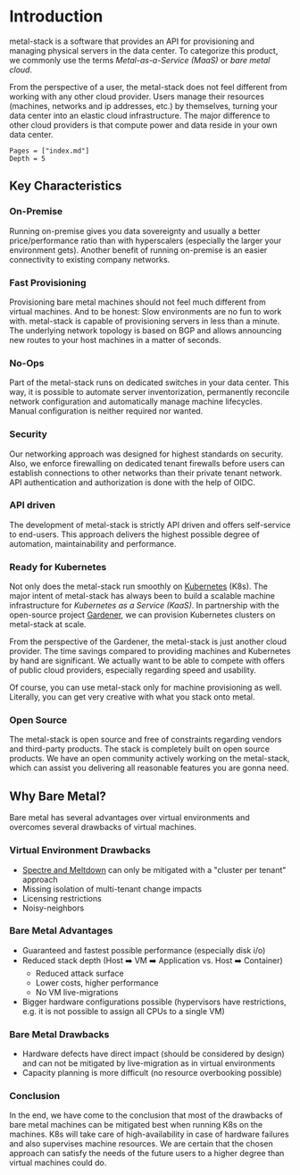 # Introduction

metal-stack is a software that provides an API for provisioning and managing physical servers in the data center. To categorize this product, we commonly use the terms _Metal-as-a-Service (MaaS)_ or _bare metal cloud_.

From the perspective of a user, the metal-stack does not feel different from working with any other cloud provider. Users manage their resources (machines, networks and ip addresses, etc.) by themselves, turning your data center into an elastic cloud infrastructure. The major difference to other cloud providers is that compute power and data reside in your own data center.

```@contents
Pages = ["index.md"]
Depth = 5
```

## Key Characteristics

### On-Premise

Running on-premise gives you data sovereignty and usually a better price/performance ratio than with hyperscalers (especially the larger your environment gets). Another benefit of running on-premise is an easier connectivity to existing company networks.

### Fast Provisioning

Provisioning bare metal machines should not feel much different from virtual machines. And to be honest: Slow environments are no fun to work with. metal-stack is capable of provisioning servers in less than a minute. The underlying network topology is based on BGP and allows announcing new routes to your host machines in a matter of seconds.

### No-Ops

Part of the metal-stack runs on dedicated switches in your data center. This way, it is possible to automate server inventorization, permanently reconcile network configuration and automatically manage machine lifecycles. Manual configuration is neither required nor wanted.

### Security

Our networking approach was designed for highest standards on security. Also, we enforce firewalling on dedicated tenant firewalls before users can establish connections to other networks than their private tenant network. API authentication and authorization is done with the help of OIDC.

### API driven

The development of metal-stack is strictly API driven and offers self-service to end-users. This approach delivers the highest possible degree of automation, maintainability and performance.

### Ready for Kubernetes

Not only does the metal-stack run smoothly on [Kubernetes](https://kubernetes.io/) (K8s). The major intent of metal-stack has always been to build a scalable machine infrastructure for _Kubernetes as a Service (KaaS)_. In partnership with the open-source project [Gardener](https://gardener.cloud/), we can provision Kubernetes clusters on metal-stack at scale.

From the perspective of the Gardener, the metal-stack is just another cloud provider. The time savings compared to providing machines and Kubernetes by hand are significant. We actually want to be able to compete with offers of public cloud providers, especially regarding speed and usability.

Of course, you can use metal-stack only for machine provisioning as well. Literally, you can get very creative with what you stack onto metal.

### Open Source

The metal-stack is open source and free of constraints regarding vendors and third-party products. The stack is completely built on open source products. We have an open community actively working on the metal-stack, which can assist you delivering all reasonable features you are gonna need.

## Why Bare Metal?

Bare metal has several advantages over virtual environments and overcomes several drawbacks of virtual machines.

### Virtual Environment Drawbacks

- [Spectre and Meltdown](https://meltdownattack.com/) can only be mitigated with a "cluster per tenant" approach
- Missing isolation of multi-tenant change impacts
- Licensing restrictions
- Noisy-neighbors

### Bare Metal Advantages

- Guaranteed and fastest possible performance (especially disk i/o)
- Reduced stack depth (Host ➡️ VM ➡️ Application vs. Host ➡️ Container)
  - Reduced attack surface
  - Lower costs, higher performance
  - No VM live-migrations
- Bigger hardware configurations possible (hypervisors have restrictions, e.g. it is not possible to assign all CPUs to a single VM)

### Bare Metal Drawbacks

- Hardware defects have direct impact (should be considered by design) and can not be mitigated by live-migration as in virtual environments
- Capacity planning is more difficult (no resource overbooking possible)

### Conclusion

In the end, we have come to the conclusion that most of the drawbacks of bare metal machines can be mitigated best when running K8s on the machines. K8s will take care of high-availability in case of hardware failures and also supervises machine resources. We are certain that the chosen approach can satisfy the needs of the future users to a higher degree than virtual machines could do.
